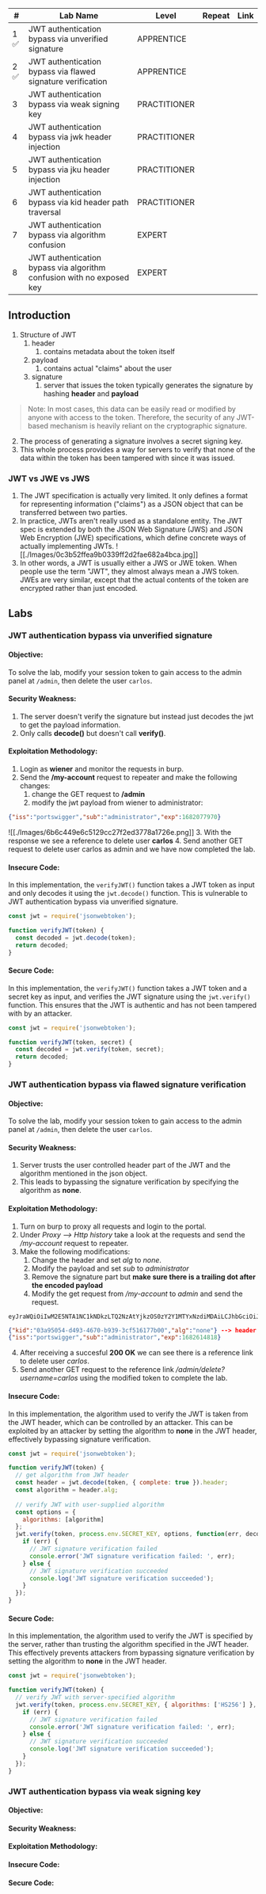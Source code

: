 | #   | Lab Name                                                              | Level        | Repeat | Link |
| --- | --------------------------------------------------------------------- | ------------ | ------ | ---- |
| 1 ✅  | JWT authentication bypass via unverified signature                    | APPRENTICE   |        |      |
| 2 ✅  | JWT authentication bypass via flawed signature verification           | APPRENTICE   |        |      |
| 3   | JWT authentication bypass via weak signing key                        | PRACTITIONER |        |      |
| 4   | JWT authentication bypass via jwk header injection                    | PRACTITIONER |        |      |
| 5   | JWT authentication bypass via jku header injection                    | PRACTITIONER |        |      |
| 6   | JWT authentication bypass via kid header path traversal               | PRACTITIONER |        |      |
| 7   | JWT authentication bypass via algorithm confusion                     | EXPERT       |        |      |
| 8   | JWT authentication bypass via algorithm confusion with no exposed key | EXPERT       |        |      |


## Introduction
1. Structure of JWT
	1. header
		1. contains metadata about the token itself
	2. payload
		1. contains actual "claims" about the user
	3. signature
		1. server that issues the token typically generates the signature by hashing **header** and **payload** 
> Note: In most cases, this data can be easily read or modified by anyone with access to the token. Therefore, the security of any JWT-based mechanism is heavily reliant on the cryptographic signature.

2. The process of generating a signature involves a secret signing key. 
3. This whole process provides a way for servers to verify that none of the data within the token has been tampered with since it was issued.

### JWT vs JWE vs JWS
1. The JWT specification is actually very limited. It only defines a format for representing information ("claims") as a JSON object that can be transferred between two parties. 
2. In practice, JWTs aren't really used as a standalone entity. The JWT spec is extended by both the JSON Web Signature (JWS) and JSON Web Encryption (JWE) specifications, which define concrete ways of actually implementing JWTs.
![[./Images/0c3b52ffea9b0339ff2d2fae682a4bca.jpg]]
3. In other words, a JWT is usually either a JWS or JWE token. When people use the term "JWT", they almost always mean a JWS token. JWEs are very similar, except that the actual contents of the token are encrypted rather than just encoded.

## Labs

### JWT authentication bypass via unverified signature
#### Objective: 
To solve the lab, modify your session token to gain access to the admin panel at `/admin`, then delete the user `carlos`.
#### Security Weakness:
1. The server doesn't verify the signature but instead just decodes the jwt to get the payload information.
2. Only calls **decode()** but doesn't call **verify()**.
#### Exploitation Methodology:
1. Login as **wiener** and monitor the requests in burp.
2. Send the **/my-account** request to repeater and make the following changes:
	1. change the GET request to **/admin**
	2. modify the jwt payload from wiener to administrator:
```json
{"iss":"portswigger","sub":"administrator","exp":1682077970}
```

![[./Images/6b6c449e6c5129cc27f2ed3778a1726e.png]]
3. With the response we see a reference to delete user **carlos**
4. Send another GET request to delete user carlos as admin and we have now completed the lab. 
#### Insecure Code:
In this implementation, the `verifyJWT()` function takes a JWT token as input and only decodes it using the `jwt.decode()` function. This is vulnerable to JWT authentication bypass via unverified signature.
```javascript
const jwt = require('jsonwebtoken');

function verifyJWT(token) {
  const decoded = jwt.decode(token);
  return decoded;
}
```
#### Secure Code:
In this implementation, the `verifyJWT()` function takes a JWT token and a secret key as input, and verifies the JWT signature using the `jwt.verify()` function. This ensures that the JWT is authentic and has not been tampered with by an attacker.
```javascript
const jwt = require('jsonwebtoken');

function verifyJWT(token, secret) {
  const decoded = jwt.verify(token, secret);
  return decoded;
}
```

### JWT authentication bypass via flawed signature verification
#### Objective:
To solve the lab, modify your session token to gain access to the admin panel at `/admin`, then delete the user `carlos`.
#### Security Weakness:
1. Server trusts the user controlled header part of the JWT and the algorithm mentioned in the json object. 
2. This leads to bypassing the signature verification by specifying the algorithm as **none**.
#### Exploitation Methodology:
1. Turn on burp to proxy all requests and login to the portal. 
2. Under *Proxy --> Http history* take a look at the requests and send the */my-account* request to repeater.
3. Make the following modifications:
	1. Change the header and set *alg* to *none*.
	2. Modify the payload and set *sub* to *administrator*
	3. Remove the signature part but **make sure there is a trailing dot after the encoded payload**
	4. Modify the get request from */my-account* to *admin* and send the request. 
```base64
eyJraWQiOiIwM2E5NTA1NC1kNDkzLTQ2NzAtYjkzOS0zY2Y1MTYxNzdiMDAiLCJhbGciOiJub25lIn0%3d.eyJpc3MiOiJwb3J0c3dpZ2dlciIsInN1YiI6ImFkbWluaXN0cmF0b3IiLCJleHAiOjE2ODI2MTQ4MTh9.
```
```json
{"kid":"03a95054-d493-4670-b939-3cf516177b00","alg":"none"} --> header
{"iss":"portswigger","sub":"administrator","exp":1682614818}
```
4. After receiving a succesful **200 OK** we can see there is a reference link to delete user *carlos*.
5. Send another GET request to the reference link */admin/delete?username=carlos*  using the modified token to complete the lab. 
#### Insecure Code:
In this implementation, the algorithm used to verify the JWT is taken from the JWT header, which can be controlled by an attacker. This can be exploited by an attacker by setting the algorithm to **none** in the JWT header, effectively bypassing signature verification.
```javascript
const jwt = require('jsonwebtoken');

function verifyJWT(token) {
  // get algorithm from JWT header
  const header = jwt.decode(token, { complete: true }).header;
  const algorithm = header.alg;
  
  // verify JWT with user-supplied algorithm
  const options = {
    algorithms: [algorithm]
  };
  jwt.verify(token, process.env.SECRET_KEY, options, function(err, decoded) {
    if (err) {
      // JWT signature verification failed
      console.error('JWT signature verification failed: ', err);
    } else {
      // JWT signature verification succeeded
      console.log('JWT signature verification succeeded');
    }
  });
}
```
#### Secure Code:
In this implementation, the algorithm used to verify the JWT is specified by the server, rather than trusting the algorithm specified in the JWT header. This effectively prevents attackers from bypassing signature verification by setting the algorithm to **none** in the JWT header.
```javascript
const jwt = require('jsonwebtoken');

function verifyJWT(token) {
  // verify JWT with server-specified algorithm
  jwt.verify(token, process.env.SECRET_KEY, { algorithms: ['HS256'] }, function(err, decoded) {
    if (err) {
      // JWT signature verification failed
      console.error('JWT signature verification failed: ', err);
    } else {
      // JWT signature verification succeeded
      console.log('JWT signature verification succeeded');
    }
  });
}
```

### JWT authentication bypass via weak signing key
#### Objective:
#### Security Weakness:
#### Exploitation Methodology:
#### Insecure Code:
#### Secure Code:
